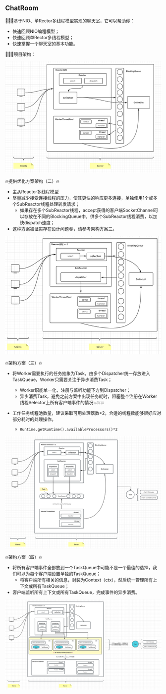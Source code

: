## ChatRoom

🚀🚀🚀基于NIO、单Rector多线程模型实现的聊天室，它可以帮助你：

- 快速回顾NIO编程模型；
- 快速回顾单Rector多线程模型；
- 快速掌握一个聊天室的基本功能。

🚀🚀🚀项目架构：

 ![Project Structure](https://github.com/MagicFollower/chatroom/blob/main/docs/img/structure.png)

🔥提供优化方案架构（二）🔥

- 主从Reactor多线程模型
- 尽量减少接受连接线程的压力，使其更快的响应更多连接，单独使用1个或多个SubReactor线程处理转发请求；
  - 如果存在多个SubReactor线程，accept获得的客户端SocketChannel可以存放在不同的BlockingQueue中，供多个SubReactor线程消费，以加快dispatch速度；
- 这种方案被证实存在设计问题😟，请参考架构方案三。

 ![Project Structure](https://github.com/MagicFollower/chatroom/blob/main/docs/img/update-structure.png)

🔥架构方案（三）🔥

- 将Worker需要执行的任务抽象为Task，由多个Dispatcher统一存放进入TaskQueue，Worker只需要关注于异步消费Task；
  - Worker职能单一化，注册与监听功能下方到Dispatcher；
  - 异步消费Task，避免之前方案中出现任务耗时，阻塞整个注册在Worker线程Selector上所有客户端事件的情况💥💥💥

- 工作任务线程池数量，建议采取可用处理器数*2，合适的线程数能够很好应对部分耗时的处理操作。
  - ```Runtime.getRuntime().availableProcessors()*2```

 ![Project Structure](https://github.com/MagicFollower/chatroom/blob/main/docs/img/update-structure-2.png)

🔥架构方案（四）🔥

- 将所有客户端事件全部放到一个TaskQueue中可能不是一个最佳的选择，我们可以为每个客户端设置单独的TaskQueue；
  - 将客户端所有相关的信息，封装为Context（ctx），然后统一管理所有上下文或所有TaskQueue；
- 客户端监听所有上下文或所有TaskQueue，完成事件的异步消费。

 ![Project Structure](https://github.com/MagicFollower/chatroom/blob/main/docs/img/update-structure-3.png)

